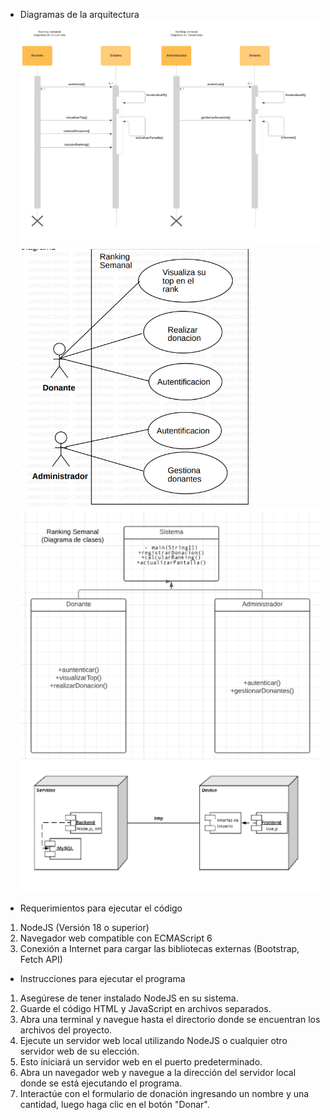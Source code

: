 - Diagramas de la arquitectura
![Vista Logica](./vistalogica.png)
![Casos de Uso](./casosdeuso.png)
![Diagrama de Clases](./declases.png)
![Vista Deployment](./vistadeploymennt.png)

- Requerimientos para ejecutar el código
1. NodeJS (Versión 18 o superior)
2. Navegador web compatible con ECMAScript 6
3. Conexión a Internet para cargar las bibliotecas externas (Bootstrap, Fetch API)

- Instrucciones para ejecutar el programa
1. Asegúrese de tener instalado NodeJS en su sistema.
2. Guarde el código HTML y JavaScript en archivos separados.
3. Abra una terminal y navegue hasta el directorio donde se encuentran los archivos del proyecto.
4. Ejecute un servidor web local utilizando NodeJS o cualquier otro servidor web de su elección.
5. Esto iniciará un servidor web en el puerto predeterminado.
5. Abra un navegador web y navegue a la dirección del servidor local donde se está ejecutando el programa.
6. Interactúe con el formulario de donación ingresando un nombre y una cantidad, luego haga clic en el botón "Donar".
